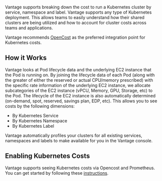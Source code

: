 Vantage supports breaking down the cost to run a Kubernetes cluster by service, namespace and label. Vantage supports any type of Kubernetes deployment. This allows teams to easily understand how their shared clusters are being utilized and how to account for cluster costs across teams and applications.

Vantage recommends [OpenCost](/opencost) as the preferred integration point for Kubernetes costs.

## How it Works

Vantage looks at Pod lifecycle data and the underlying EC2 instance that the Pod is running on. By joining the lifecycle data of each Pod (along with the greater of either the reserved or actual CPU/memory prescribed) with the specific rate information of the underlying EC2 instance, we allocate subcategories of the EC2 instance (vPCU, Memory, GPU, Storage, etc) to the Pod. The lifecycle of the EC2 instance is also automatically determined (on-demand, spot, reserved, savings plan, EDP, etc). This allows you to see costs by the following dimensions:

- By Kubernetes Service
- By Kubernetes Namespace
- By Kubernetes Label

Vantage automatically profiles your clusters for all existing services, namespaces and labels to make available for you in the Vantage console.

## Enabling Kubernetes Costs

Vantage supports seeing Kubernetes costs via Opencost and Prometheus. You can get started by following these [instructions](https://docs.vantage.sh/opencost/).

